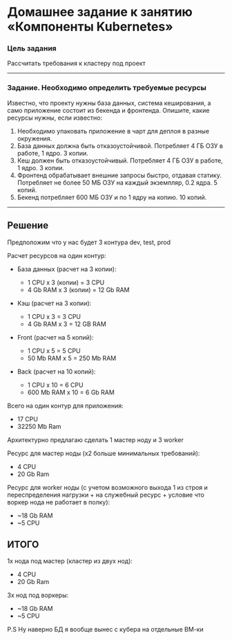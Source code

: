 # Домашнее задание к занятию «Компоненты Kubernetes»

### Цель задания

Рассчитать требования к кластеру под проект

------

### Задание. Необходимо определить требуемые ресурсы
Известно, что проекту нужны база данных, система кеширования, а само приложение состоит из бекенда и фронтенда. Опишите, какие ресурсы нужны, если известно:

1. Необходимо упаковать приложение в чарт для деплоя в разные окружения. 
2. База данных должна быть отказоустойчивой. Потребляет 4 ГБ ОЗУ в работе, 1 ядро. 3 копии. 
3. Кеш должен быть отказоустойчивый. Потребляет 4 ГБ ОЗУ в работе, 1 ядро. 3 копии. 
4. Фронтенд обрабатывает внешние запросы быстро, отдавая статику. Потребляет не более 50 МБ ОЗУ на каждый экземпляр, 0.2 ядра. 5 копий. 
5. Бекенд потребляет 600 МБ ОЗУ и по 1 ядру на копию. 10 копий.

------

## Решение

Предположим что у нас будет 3 контура dev, test, prod

Расчет ресурсов на один контур:

* База данных (расчет на 3 копии):
  * 1 CPU x 3 (копии) = 3 CPU
  * 4 Gb RAM x 3 (копии) = 12 Gb RAM

* Кэш (расчет на 3 копии):
  * 1 CPU x 3 = 3 CPU
  * 4 Gb RAM x 3 = 12 GB RAM

* Front (расчет на 5 копий):
  * 1 CPU x 5 = 5 CPU
  * 50 Mb RAM x 5 = 250 Mb RAM

* Back (расчет на 10 копий):
  * 1 CPU x 10 = 6 CPU
  * 600 Mb RAM x 10 = 6 Gb RAM

Всего на один контур для приложения:  

* 17 CPU
* 32250 Mb Ram

Архитектурно предлагаю сделать 1 мастер ноду и 3 worker

Ресурс для мастер ноды (x2 больше минимальных требований):

* 4 CPU
* 20 Gb Ram

Ресурс для worker ноды (c учетом возможного выхода 1 из строя и переспределения нагрузки + на служебный ресурс + условие что воркер нода не работает в полку):

* ~18 Gb RAM 
* ~5 CPU

## ИТОГО

1x нода под мастер (кластер из двух нод):

* 4 CPU
* 20 Gb Ram

3x нод под воркеры:

* ~18 Gb RAM
* ~5 CPU

P.S Ну наверно БД я вообще вынес с кубера на отдельные ВМ-ки